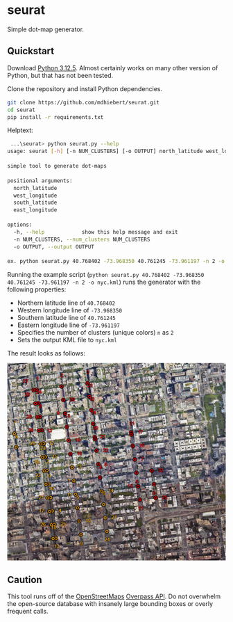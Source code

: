 # seurat

Simple dot-map generator.

## Quickstart

Download [Python 3.12.5](https://www.python.org/downloads/release/python-3125/). Almost certainly works on many other version of Python, but that has not been tested.

Clone the repository and install Python dependencies.

```sh
git clone https://github.com/mdhiebert/seurat.git
cd seurat
pip install -r requirements.txt
```

Helptext:

```sh
 ...\seurat> python seurat.py --help
usage: seurat [-h] [-n NUM_CLUSTERS] [-o OUTPUT] north_latitude west_longitude south_latitude east_longitude

simple tool to generate dot-maps

positional arguments:
  north_latitude
  west_longitude
  south_latitude
  east_longitude

options:
  -h, --help            show this help message and exit
  -n NUM_CLUSTERS, --num_clusters NUM_CLUSTERS
  -o OUTPUT, --output OUTPUT

ex. python seurat.py 40.768402 -73.968350 40.761245 -73.961197 -n 2 -o nyc.kml
```

Running the example script (`python seurat.py 40.768402 -73.968350 40.761245 -73.961197 -n 2 -o nyc.kml`) runs the generator with the following properties:

- Northern latitude line of `40.768402`
- Western longitude line of `-73.968350`
- Southern latitude line of `40.761245`
- Eastern longitude line of `-73.961197`
- Specifies the number of clusters (unique colors) `n` as `2`
- Sets the output KML file to `nyc.kml`

The result looks as follows:

![output kml](assets/nyc.png)

## Caution

This tool runs off of the [OpenStreetMaps](https://www.openstreetmap.org) [Overpass API](https://wiki.openstreetmap.org/wiki/Overpass_API). Do not overwhelm the open-source database with insanely large bounding boxes or overly frequent calls.
